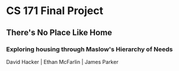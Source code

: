# CS 171 Final Project

## There's No Place Like Home
### Exploring housing through Maslow's Hierarchy of Needs

David Hacker | Ethan McFarlin | James Parker
